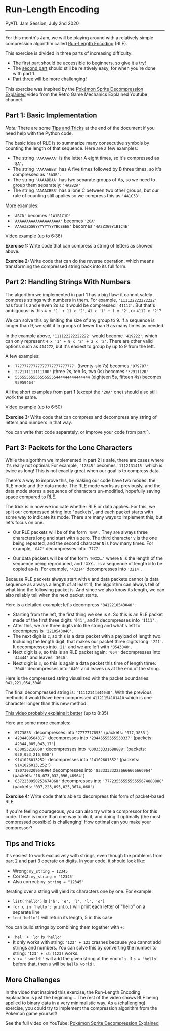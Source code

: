 # Run-Length Encoding

PyATL Jam Session, July 2nd 2020

---

For this month's Jam, we will be playing around with a relatively simple compression algorithm called [Run-Length Encoding] (RLE).

This exercise is divided in three parts of increasing difficulty:
* The [first part](#part-1-basic-implementation) should be accessible to beginners, so give it a try!
* The [second part](#part-2-handling-strings-with-numbers) should still be relatively easy, for when you're done with part 1.
* [Part three](#part-3-packets-for-the-lone-characters) will be more challenging!

This exercise was inspired by the [Pokémon Sprite Decompression Explained] video from the Retro Game Mechanics Explained Youtube channel.

[Run-Length Encoding]: https://en.wikipedia.org/wiki/Run-length_encoding

## Part 1: Basic Implementation

_Note:_ There are some [Tips and Tricks](#tips-and-tricks) at the end of the document if you need help with the Python code.

The basic idea of RLE is to summarize many consecutive symbols by counting the length of that sequence. Here are a few examples:

- The string `'AAAAAAAA'` is the letter A eight times, so it's compressed as `'8A'`.
- The string `'AAAAABBB'` has A five times followed by B three times, so it's compressed as `'5A3B'`.
- The string `'AAAABBAA'` has two separate groups of As, so we need to group them separately: `'4A2B2A'`
- The string `'AAAACBBB'` has a lone C between two other groups, but our rule of counting still applies so we compress this as `'4A1C3B'`.

More examples:

- `'ABCD'` becomes `'1A1B1C1D'`
- `'AAAAAAAAAAAAAAAAAAAA'` becomes `'20A'`
- `'AAAAZZGGGYYYYYYYYYBCEEEE'` becomes `'4A2Z3G9Y1B1C4E'`

[Video example][rgme-1] (up to 6:36)

**Exercise 1:** Write code that can compress a string of letters as showed above.

**Exercise 2:** Write code that can do the reverse operation, which means transforming the compressed string back into its full form.

## Part 2: Handling Strings With Numbers

The algorithm we implemented in part 1 has a big flaw: it cannot safely compress strings with numbers in them. For example, `'111122222222222'` has four 1s and eleven 2s so it would be compressed `'41112'`. But that's ambiguous: is this `4 x '1' + 11 x '2'`, `41 x '1' + 1 x '2'`, or `4112 x '2'`?

We can solve this by limiting the size of any group to 9. If a sequence is longer than 9, we split it in groups of fewer than 9 as many times as needed.

In the example above, `'111122222222222'` would become `'419222'`, which can only represent `4 x '1' + 9 x '2' + 2 x '2'`. There are other valid options such as `414272`, but it's easiest to group by up to 9 from the left.

A few examples:

- `'77777777777777777777777777'` (twenty-six 7s) becomes `'979787'`
- `'222111111111100'` (three 2s, ten 1s, two 0s) becomes `'32911120'`
- `'555555555555555555444444444444444` (eighteen 5s, fifteen 4s) becomes `'95959464'`

All the short examples from part 1 (except the `'20A'` one) should also still work the same.

[Video example][rgme-2] (up to 6:50)

**Exercise 3:** Write code that can compress and decompress any string of letters and numbers in that way.

You can write that code separately, or improve your code from part 1.

## Part 3: Packets for the Lone Characters

While the algorithm we implemented in part 2 is safe, there are cases where it's really not optimal. For example, `'12345'` becomes `'1112131415'` which is twice as long! This is not exactly great when our goal is to compress data.

There's a way to improve this, by making our code have two modes: the RLE mode and the data mode. The RLE mode works as previously, and the data mode stores a sequence of characters un-modified, hopefully saving space compared to RLE.

The trick is in how we indicate whether RLE or data applies. For this, we split our compressed string into "packets", and each packet starts with some way to indicate its mode. There are many ways to implement this, but let's focus on one.

- Our RLE packets will be of the form `'0NV'`. They are always three characters long and start with a zero. The third character `V` is the one being repeated, and the second character `N` is how many times. For example, `'047'` decompresses into `'7777'`.

- Our data packets will be of the form `'NXXX…'` where `N` is the length of the sequence being reproduced, and `'XXX…'` is a sequence of length `N` to be copied as-is. For example, `'43214'` decompresses into `'3214'`.

Because RLE packets always start with `0` and data packets cannot (a data sequence as always a length of at least 1), the algorithm can always tell of what kind the following packet is. And since we also know its length, we can also reliably tell when the next packet starts.

Here is a detailed example; let's decompress `'0412210543040'`:

- Starting from the left, the first thing we see is `0`. So this is an RLE packet made of the first three digits `'041'`, and it decompresses into `'1111'`.
- After this, we are three digits into the string and what's left to decompress is `'2210543040'`.
- The next digit is `2`, so this is a data packet with a payload of length two. Including the length digit, that makes our packet three digits long: `'221'`. It decompresses into `'21'` and we are left with `'0543040'`.
- Next digit is `0`, so this is an RLE packet again: `'054'` decompresses into `'44444'` and leaves `'3040'`.
- Next digit is `3`, so this is again a data packet this time of length three: `'3040'` decompresses into `'040'` and leaves us at the end of the string.

Here is the compressed string visualized with the packet boundaries: `041,221,054,3040`

The final decompressed string is: `'11112144444040'`. With the previous methods it would have been compressed `41121154101410` which is one character longer than this new method.

[This video probably explains it better][rgme-3] (up to 8:35)

Here are some more examples:

- `'0773853'` decompresses into `'7777777853'` (packets: `'077,3853'`)
- `'4234408504317'` decompresses into `'23445555555533337'` (packets: `'42344,085,043,17'`)
- `'030053216058'` decompresses into `'000333331688888'` (packets: `'030,053,216,058'`)
- `'9141026013252'` decompresses into `'14102601352'` (packets: `'9141026013,252'`)
- `'1807303209646964` decompresses into `'833333332226666666666964'` (packets: `'18,073,032,096,46964'`)
- `'0372230950253674068'` decompresses into `'7772355555555555674888888'` (packets: `'037,223,095,025,3674,068'`)

**Exercise 4:** Write code that's able to decompress this form of packet-based RLE

If you're feeling courageous, you can also try write a compressor for this code. There is more than one way to do it, and doing it optimally (the most compressed possible) is challenging! How optimal can you make your compressor? 

## Tips and Tricks

It's easiest to work exclusively with strings, even though the problems from part 2 and part 3 operate on digits. In your code, it should look like:
- Wrong: `my_string = 12345`
- Correct: `my_string = '12345'`
- Also correct: `my_string = "12345"`

Iterating over a string will yield its characters one by one. For example:
- `list('hello')` is `['h', 'e', 'l', 'l', 'o']`
- `for c in 'hello': print(c)` will print each letter of "hello" on a separate line
- `len('hello')` will return its length, 5 in this case

You can build strings by combining them together with `+`:
- `'hel' + 'lo'` is `'hello'`
- It only works with string: `'123' + 123` crashes because you cannot add strings and numbers. You can solve this by converting the number to string: `'123' + str(123)` works.
- `s += ' world!'` will add the given string at the end of `s`. If `s = 'hello'` before that, then `s` will be `hello world!`.

## More Challenges

In the video that inspired this exercise, the Run-Length Encoding explanation is just the beginning… The rest of the video shows RLE being applied to binary data in a very minimalistic way. As a (challenging) exercise, you could try to implement the compression algorithm from the Pokémon game yourself!

See the full video on YouTube: [Pokémon Sprite Decompression Explained]

[rgme-1]: https://youtu.be/aF1Yw_wu2cM?t=365
[rgme-2]: https://youtu.be/aF1Yw_wu2cM?t=396
[rgme-3]: https://youtu.be/aF1Yw_wu2cM?t=410
[Pokémon Sprite Decompression Explained]: https://youtu.be/aF1Yw_wu2cM
